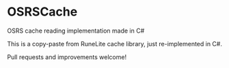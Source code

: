 ﻿# OSRSCache

OSRS cache reading implementation made in C#

This is a copy-paste from RuneLite cache library, just re-implemented in C#.

Pull requests and improvements welcome!